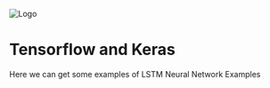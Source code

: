 ![Logo](https://www.google.com/url?sa=i&url=https%3A%2F%2Ftensorflow.rstudio.com%2F&psig=AOvVaw0eNnaV0bIOuK0BcyM1yDgq&ust=1585919893977000&source=images&cd=vfe&ved=0CAIQjRxqFwoTCODe96vqyegCFQAAAAAdAAAAABAD)

# Tensorflow and Keras

Here we can get some examples of LSTM Neural Network Examples
